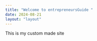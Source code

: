```yaml
---
title: "Welcome to entrepreneursGuide "
date: 2024-08-21
layout: "layout"
---
```

This is my custom made site

